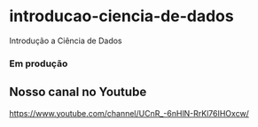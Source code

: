 # introducao-ciencia-de-dados
Introdução a Ciência de Dados

### Em produção

## Nosso canal no Youtube
https://www.youtube.com/channel/UCnR_-6nHlN-RrKl76IHOxcw/
